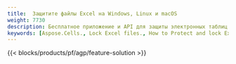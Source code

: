 ```yaml
---
title:  Защитите файлы Excel на Windows, Linux и macOS
weight: 7730
description: Бесплатное приложение и API для защиты электронных таблиц XLS, XLSX и ODS.
keywords: [Aspose.Cells., Lock Excel files., How to Protect and lock Excel document., Protect Excel files., Encrypt Excel Files]
---
```

{{< blocks/products/pf/agp/feature-solution >}} 

